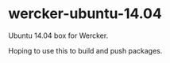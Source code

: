 wercker-ubuntu-14.04
====================

Ubuntu 14.04 box for Wercker.

Hoping to use this to build and push packages.
